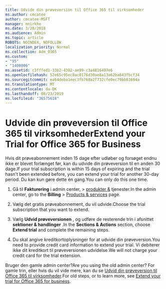```yaml
---
title: Udvide din prøveversion til Office 365 til virksomheder
ms.author: cmcatee
author: cmcatee-MSFT
manager: mnirkhe
ms.date: 3/20/2018
ms.audience: Admin
ms.topic: article
ROBOTS: NOINDEX, NOFOLLOW
localization_priority: Normal
ms.collection: Adm_O365
ms.custom:
- "95"
- "1400006"
ms.assetid: c3fffed1-33b2-4382-ae99-c3a4816497e6
ms.openlocfilehash: 52e65c95ec8ac0176d30ae8a13a62ba843fbcf34
ms.sourcegitcommit: ea64deba1eec3fb768a2f732cfe0ec79bb03694a
ms.translationtype: MT
ms.contentlocale: da-DK
ms.lasthandoff: 08/23/2019
ms.locfileid: "36575618"
---
```

# <a name="extend-your-trial-for-office-365-for-business"></a><span data-ttu-id="15907-102">Udvide din prøveversion til Office 365 til virksomheder</span><span class="sxs-lookup"><span data-stu-id="15907-102">Extend your Trial for Office 365 for Business</span></span>

<span data-ttu-id="15907-103">Hvis dit prøveabonnement inden 15 dage efter udløber og forsøget endnu ikke er blevet forlænget før, kan du udvide din prøveversion til en anden 30 dage.</span><span class="sxs-lookup"><span data-stu-id="15907-103">If your trial subscription is within 15 days of expiring and the trial hasn't been extended before, you can extend your trial for another 30-day period.</span></span> <span data-ttu-id="15907-104">Du kan kun gøre dette én gang.</span><span class="sxs-lookup"><span data-stu-id="15907-104">You can only do this one time.</span></span>
  
1. <span data-ttu-id="15907-105">Gå til **Fakturering** i admin center, \> [produkter &](https://go.microsoft.com/fwlink/p/?linkid=842054) tjenester.</span><span class="sxs-lookup"><span data-stu-id="15907-105">In the admin center, go to the **Billing** \> [Products & services](https://go.microsoft.com/fwlink/p/?linkid=842054) page.</span></span>

2. <span data-ttu-id="15907-106">Vælg det gratis prøveabonnement, du vil udvide.</span><span class="sxs-lookup"><span data-stu-id="15907-106">Choose the trial subscription that you want to extend.</span></span>

3. <span data-ttu-id="15907-107">Vælg **Udvid prøveversionen** , og udføre de resterende trin i afsnittet **sektioner & handlinger** .</span><span class="sxs-lookup"><span data-stu-id="15907-107">In the **Sections & Actions** section, choose **Extend trial** and complete the remaining steps.</span></span>

4. <span data-ttu-id="15907-108">Du skal angive kreditkortoplysninger for at udvide din prøveversion.</span><span class="sxs-lookup"><span data-stu-id="15907-108">You need to provide credit card information to extend your trial.</span></span> <span data-ttu-id="15907-109">Vi debiterer ikke dit kreditkort til prøveversionen udvidelse.</span><span class="sxs-lookup"><span data-stu-id="15907-109">We will not charge your credit card for the trial extension.</span></span>

<span data-ttu-id="15907-110">Bruger den gamle admin center?</span><span class="sxs-lookup"><span data-stu-id="15907-110">Are you using the old admin center?</span></span> <span data-ttu-id="15907-111">For gamle trin, eller hvis du vil vide mere, kan du se [Udvid din prøveversion til Office 365 til virksomheder](https://docs.microsoft.com/office365/admin/subscriptions-and-billing/extend-your-trial).</span><span class="sxs-lookup"><span data-stu-id="15907-111">For old steps, or to learn more, see [Extend your trial for Office 365 for business](https://docs.microsoft.com/office365/admin/subscriptions-and-billing/extend-your-trial).</span></span>
